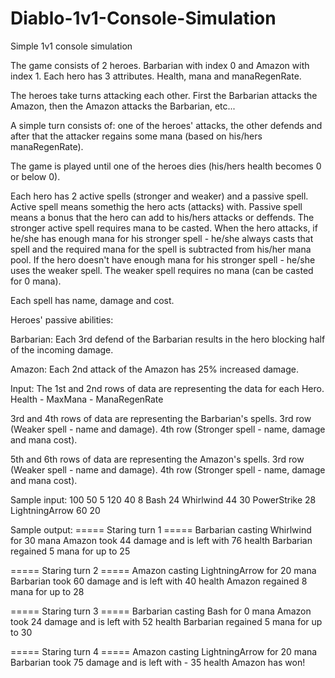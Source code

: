 # Diablo-1v1-Console-Simulation
Simple 1v1 console simulation

The game consists of 2 heroes. Barbarian with index 0 and Amazon with index 1.
Each hero has 3 attributes. Health, mana and manaRegenRate.

The heroes take turns attacking each other. First the Barbarian attacks the Amazon, then the Amazon
attacks the Barbarian, etc...

A simple turn consists of: one of the heroes' attacks, the other defends and after that the attacker
regains some mana (based on his/hers manaRegenRate).

The game is played until one of the heroes dies (his/hers health becomes 0 or below 0).

Each hero has 2 active spells (stronger and weaker) and a passive spell.
Active spell means somethig the hero acts (attacks) with.
Passive spell means a bonus that the hero can add to his/hers attacks or deffends.
The stronger active spell requires mana to be casted.
When the hero attacks, if he/she has enough mana for his stronger spell - he/she always casts that spell
and the required mana for the spell is subtracted from his/her mana pool.
If the hero doesn't have enough mana for his stronger spell - he/she uses the weaker spell.
The weaker spell requires no mana (can be casted for 0 mana).

Each spell has name, damage and cost.

Heroes' passive abilities:

Barbarian:
Each 3rd defend of the Barbarian results in the hero blocking half of the incoming damage.

Amazon:
Each 2nd attack of the Amazon has 25% increased damage.

Input:
The 1st and 2nd rows of data are representing the data for each Hero.
Health - MaxMana - ManaRegenRate

3rd and 4th rows of data are representing the Barbarian's spells.
3rd row (Weaker spell - name and damage).
4th row (Stronger spell - name, damage and mana cost).

5th and 6th rows of data are representing the Amazon's spells.
3rd row (Weaker spell - name and damage).
4th row (Stronger spell - name, damage and mana cost).

Sample input:
100 50 5
120 40 8
Bash 24
Whirlwind 44 30
PowerStrike 28
LightningArrow 60 20

Sample output:
===== Staring turn 1 =====
Barbarian casting Whirlwind for 30 mana
Amazon took 44 damage and is left with 76 
health 
Barbarian regained 5 mana for up to 25

===== Staring turn 2 =====
Amazon casting LightningArrow for 20 mana
Barbarian took 60 damage and is left with 
40 health
Amazon regained 8 mana for up to 28

===== Staring turn 3 =====
Barbarian casting Bash for 0 mana
Amazon took 24 damage and is left with 52 
health 
Barbarian regained 5 mana for up to 30

===== Staring turn 4 =====
Amazon casting LightningArrow for 20 mana
Barbarian took 75 damage and is left with -
35 health 
Amazon has won!
